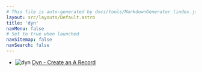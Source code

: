 ```yaml
---
# This file is auto-generated by docs/tools/MarkdownGenerator (index.js)
layout: src/layouts/Default.astro
title: 'dyn'
navMenu: false
# Set to true when launched
navSitemap: false
navSearch: false
---
```


<ul>

<li>

![dyn](https://i.octopus.com/library/step-templates/dyn.png) [Dyn - Create an A Record](/integrations/dyn/dyn-create-an-a-record)

</li>
        
</ul>
